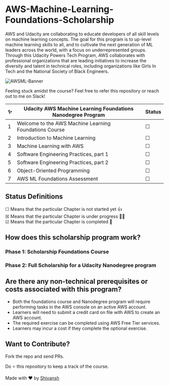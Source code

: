 # AWS-Machine-Learning-Foundations-Scholarship
AWS and Udacity are collaborating to educate developers of all skill levels on machine learning concepts. The goal for this program is to up-level machine learning skills to all, and to cultivate the next generation of ML leaders across the world, with a focus on underrepresented groups. Through this Udacity Powers Tech Program, AWS collaborates with professional organizations that are leading initiatives to increase the diversity and talent in technical roles, including organizations like Girls In Tech and the National Society of Black Engineers. 

![AWSML-Banner](AWSML-Banner.png)

Feeling stuck amidst the course? Feel free to refer this repository or reach out to me on Slack!

✨| Udacity AWS Machine Learning Foundations Nanodegree Program | Status
--- | ---| ---
1 | Welcome to the AWS Machine Learning Foundations Course | &#9744;
2 | Introduction to Machine Learning |  &#9744;
3 | Machine Learning with AWS |  &#9744;
4 | Software Engineering Practices, part 1 |  &#9744;
5 | Software Engineering Practices, part 2 |  &#9744;
6 | Object-Oriented Programming |  &#9744;
7 | AWS ML Foundations Assessment | &#9744;

## Status Definitions
 &#9744; Means that the particular Chapter is not started yet 👍 <br>
 &#9746; Means that the particular Chapter is under progress 👨‍💻 <br>
 &#9745; Means that the particular Chapter is completed 🎉
 
 
## How does this scholarship program work?
### Phase 1: Scholarship Foundations Course
### Phase 2: Full Scholarship for a Udacity Nanodegree program

## Are there any non-technical prerequisites or costs associated with this program?
* Both the foundations course and Nanodegree program will require performing tasks in the AWS console on an active AWS account. 
* Learners will need to submit a credit card on file with AWS to create an AWS account. 
* The required exercise can be completed using AWS Free Tier services. 
* Learners may incur a cost if they complete the optional exercise.
 
 
 ## Want to Contribute?
 Fork the repo and send PRs.
 
 Do :star: this repository to keep a track of the course. 
 
 Made with :heart: by [Shivansh](https://github.com/Shivansh2407)
 
 

